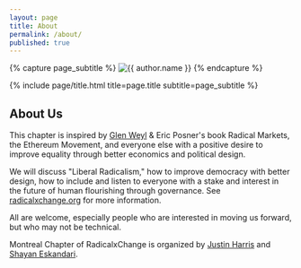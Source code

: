```yaml
---
layout: page
title: About
permalink: /about/
published: true
---
```


<div class="page" markdown="1">

{% capture page_subtitle %}
<img
    class="me"
    alt="{{ author.name }}"
    src="{{ site.author.photo | relative_url }}"
    srcset="{{ site.author.photo2x | relative_url }} 2x"
/>
{% endcapture %}

{% include page/title.html title=page.title subtitle=page_subtitle %}

## About Us

This chapter is inspired by [Glen Weyl](https://twitter.com/glenweyl) & Eric Posner's book Radical Markets, the Ethereum Movement, and everyone else with a positive desire to improve equality through better economics and political design.

We will discuss "Liberal Radicalism," how to improve democracy with better design, how to include and listen to everyone with a stake and interest in the future of human flourishing through governance. See [radicalxchange.org](https://radicalxchange.org/) for more information.

All are welcome, especially people who are interested in moving us forward, but who may not be technical.

Montreal Chapter of RadicalxChange is organized by [Justin Harris](https://twitter.com/jusharris) and [Shayan Eskandari](https://twitter.com/sbetamc). 

</div>
